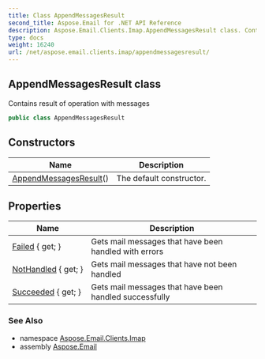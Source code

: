```yaml
---
title: Class AppendMessagesResult
second_title: Aspose.Email for .NET API Reference
description: Aspose.Email.Clients.Imap.AppendMessagesResult class. Contains result of operation with messages
type: docs
weight: 16240
url: /net/aspose.email.clients.imap/appendmessagesresult/
---
```

## AppendMessagesResult class

Contains result of operation with messages

```csharp
public class AppendMessagesResult
```

## Constructors

| Name | Description |
| --- | --- |
| [AppendMessagesResult](appendmessagesresult/)() | The default constructor. |

## Properties

| Name | Description |
| --- | --- |
| [Failed](../../aspose.email.clients.imap/appendmessagesresult/failed/) { get; } | Gets mail messages that have been handled with errors |
| [NotHandled](../../aspose.email.clients.imap/appendmessagesresult/nothandled/) { get; } | Gets mail messages that have not been handled |
| [Succeeded](../../aspose.email.clients.imap/appendmessagesresult/succeeded/) { get; } | Gets mail messages that have been handled successfully |

### See Also

* namespace [Aspose.Email.Clients.Imap](../../aspose.email.clients.imap/)
* assembly [Aspose.Email](../../)


